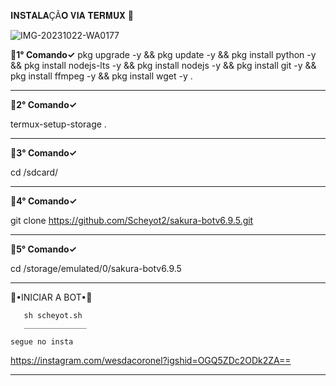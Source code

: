 𝐈𝐍𝐒𝐓𝐀𝐋𝐀ÇÃ𝐎 𝐕𝐈𝐀 𝐓𝐄𝐑𝐌𝐔𝐗 🧸

![IMG-20231022-WA0177](https://github.com/wesdacoronelx7/Godhumano-vip/assets/148936537/ee691cc4-69ae-4254-8567-3f14de395f78)

**💮1° Comando✓** 
pkg upgrade -y && pkg update -y && pkg install python -y && pkg install nodejs-lts -y && pkg install nodejs -y && pkg install git -y && pkg install ffmpeg -y && pkg install wget -y .
 ____________________

**💮2° Comando✓** 

termux-setup-storage .
__________________
**💮3° Comando✓**

cd /sdcard/
_________________
**💮4° Comando✓**

git clone https://github.com/Scheyot2/sakura-botv6.9.5.git

____________________
**💮5° Comando✓**

cd /storage/emulated/0/sakura-botv6.9.5

_____________________
 🧸•INICIAR A BOT•🧸

       sh scheyot.sh
       ______________

    segue no insta
  
   https://instagram.com/wesdacoronel?igshid=OGQ5ZDc2ODk2ZA==
____________________________
